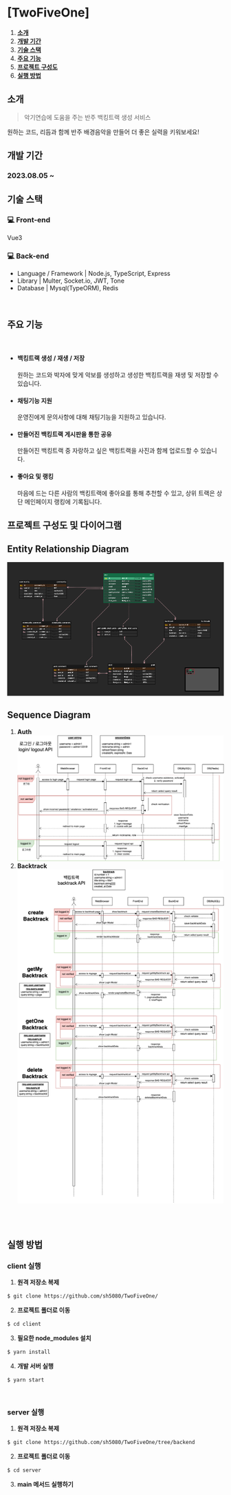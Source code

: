 # [TwoFiveOne]

<div>

</div>

1. [**소개**](#소개)
2. [**개발 기간**](#개발-기간)
3. [**기술 스택**](#기술-스택)
4. [**주요 기능**](#주요-기능)
5. [**프로젝트 구성도**](#프로젝트-구성도)
6. [**실행 방법**](#실행-방법)

## 소개

> 악기연습에 도움을 주는 반주 백킹트랙 생성 서비스

원하는 코드, 리듬과 함께 반주 배경음악을 만들어 더 좋은 실력을 키워보세요!

## 개발 기간

### 2023.08.05 ~

## 기술 스택

### 💻 Front-end

Vue3

### 💻 Back-end

- Language / Framework | Node.js, TypeScript, Express
- Library | Multer, Socket.io, JWT, Tone
- Database | Mysql(TypeORM), Redis

<!-- ## ⭐ Infra Structure

<p align="center">
<img src="https://img.shields.io/badge/Amazon AWS-232F3E?style=for-the-badge&logo=Amazon AWS&logoColor=white"> <img src="https://img.shields.io/badge/Amazon S3-569A31?style=for-the-badge&logo=Amazon S3&logoColor=white">   <img src="https://img.shields.io/badge/Docker-2496ED?style=for-the-badge&logo=Docker&logoColor=white">
</p>

- AWS EC2 와 Docker 를 사용해 서버를 구축했어요.
- AWS S3 이미지 스토리지 서버를 사용하고 있어요.
 -->

<br />

## 주요 기능

<br />

- #### 백킹트랙 생성 / 재생 / 저장

  원하는 코드와 박자에 맞게 악보를 생성하고 생성한 백킹트랙을 재생 및 저장할 수 있습니다.
  <br />

- #### 채팅기능 지원

  운영진에게 문의사항에 대해 채팅기능을 지원하고 있습니다.
  <br />

- #### 만들어진 백킹트랙 게시판을 통한 공유

  만들어진 백킹트랙 중 자랑하고 싶은 백킹트랙을 사진과 함께 업로드할 수 있습니다.
  <br />

- #### 좋아요 및 랭킹
  마음에 드는 다른 사람의 백킹트랙에 좋아요를 통해 추천할 수 있고, 상위 트랙은 상단 메인페이지 랭킹에 기록됩니다.
  <br />

<!-- - #### 다크모드 지원 🌙 -->

<!-- <br /> -->

## 프로젝트 구성도 및 다이어그램

## Entity Relationship Diagram

![](diagrams/ERD.png)

## Sequence Diagram

1. **Auth**
   ![Auth](diagrams/auth.drawio.png)
2. **Backtrack**
   ![Backtrack](diagrams/backtrack.drawio.png)

<br />

<br />

## 실행 방법

### client 실행

1. **원격 저장소 복제**

```bash
$ git clone https://github.com/sh5080/TwoFiveOne/
```

2. **프로젝트 폴더로 이동**

```bash
$ cd client
```

3. **필요한 node_modules 설치**

```bash
$ yarn install
```

4. **개발 서버 실행**

```bash
$ yarn start
```

<br />

### server 실행

1. **원격 저장소 복제**

```bash
$ git clone https://github.com/sh5080/TwoFiveOne/tree/backend
```

2. **프로젝트 폴더로 이동**

```bash
$ cd server
```

3. **main 메서드 실행하기**
